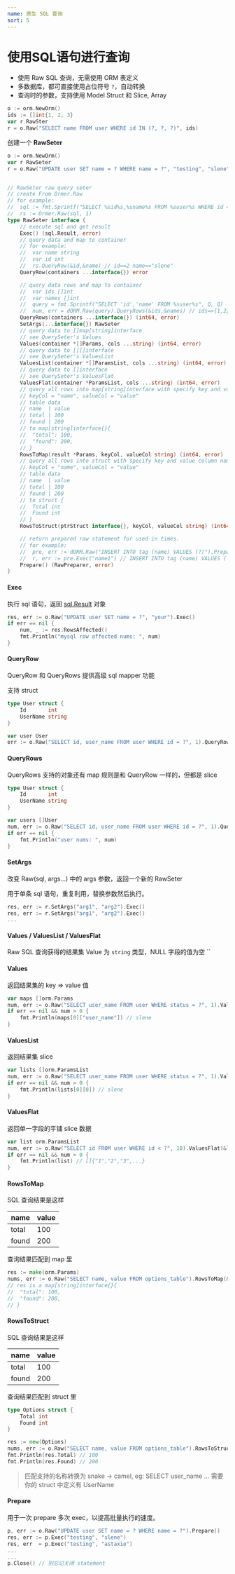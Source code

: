 ```yaml
---
name: 原生 SQL 查询
sort: 5
---
```


# 使用SQL语句进行查询

* 使用 Raw SQL 查询，无需使用 ORM 表定义
* 多数据库，都可直接使用占位符号 `?`，自动转换
* 查询时的参数，支持使用 Model Struct 和 Slice, Array

```go
o := orm.NewOrm()
ids := []int{1, 2, 3}
var r RawSter
r = o.Raw("SELECT name FROM user WHERE id IN (?, ?, ?)", ids)
```

创建一个 **RawSeter**

```go
o := orm.NewOrm()
var r RawSeter
r = o.Raw("UPDATE user SET name = ? WHERE name = ?", "testing", "slene")
```

```go

// RawSeter raw query seter
// create From Ormer.Raw
// for example:
//  sql := fmt.Sprintf("SELECT %sid%s,%sname%s FROM %suser%s WHERE id = ?",Q,Q,Q,Q,Q,Q)
//  rs := Ormer.Raw(sql, 1)
type RawSeter interface {
	// execute sql and get result
	Exec() (sql.Result, error)
	// query data and map to container
	// for example:
	//	var name string
	//	var id int
	//	rs.QueryRow(&id,&name) // id==2 name=="slene"
	QueryRow(containers ...interface{}) error

	// query data rows and map to container
	//	var ids []int
	//	var names []int
	//	query = fmt.Sprintf("SELECT 'id','name' FROM %suser%s", Q, Q)
	//	num, err = dORM.Raw(query).QueryRows(&ids,&names) // ids=>{1,2},names=>{"nobody","slene"}
	QueryRows(containers ...interface{}) (int64, error)
	SetArgs(...interface{}) RawSeter
	// query data to []map[string]interface
	// see QuerySeter's Values
	Values(container *[]Params, cols ...string) (int64, error)
	// query data to [][]interface
	// see QuerySeter's ValuesList
	ValuesList(container *[]ParamsList, cols ...string) (int64, error)
	// query data to []interface
	// see QuerySeter's ValuesFlat
	ValuesFlat(container *ParamsList, cols ...string) (int64, error)
	// query all rows into map[string]interface with specify key and value column name.
	// keyCol = "name", valueCol = "value"
	// table data
	// name  | value
	// total | 100
	// found | 200
	// to map[string]interface{}{
	// 	"total": 100,
	// 	"found": 200,
	// }
	RowsToMap(result *Params, keyCol, valueCol string) (int64, error)
	// query all rows into struct with specify key and value column name.
	// keyCol = "name", valueCol = "value"
	// table data
	// name  | value
	// total | 100
	// found | 200
	// to struct {
	// 	Total int
	// 	Found int
	// }
	RowsToStruct(ptrStruct interface{}, keyCol, valueCol string) (int64, error)

	// return prepared raw statement for used in times.
	// for example:
	// 	pre, err := dORM.Raw("INSERT INTO tag (name) VALUES (?)").Prepare()
	// 	r, err := pre.Exec("name1") // INSERT INTO tag (name) VALUES (`name1`)
	Prepare() (RawPreparer, error)
}

```
#### Exec

执行 sql 语句，返回 [sql.Result](http://gowalker.org/database/sql#Result) 对象

```go
res, err := o.Raw("UPDATE user SET name = ?", "your").Exec()
if err == nil {
	num, _ := res.RowsAffected()
	fmt.Println("mysql row affected nums: ", num)
}
```

#### QueryRow

QueryRow 和 QueryRows 提供高级 sql mapper 功能

支持 struct

```go
type User struct {
	Id       int
	UserName string
}

var user User
err := o.Raw("SELECT id, user_name FROM user WHERE id = ?", 1).QueryRow(&user)
```

#### QueryRows

QueryRows 支持的对象还有 map 规则是和 QueryRow 一样的，但都是 slice

```go
type User struct {
	Id       int
	UserName string
}

var users []User
num, err := o.Raw("SELECT id, user_name FROM user WHERE id = ?", 1).QueryRows(&users)
if err == nil {
	fmt.Println("user nums: ", num)
}
```

#### SetArgs

改变 Raw(sql, args...) 中的 args 参数，返回一个新的 RawSeter

用于单条 sql 语句，重复利用，替换参数然后执行。

```go
res, err := r.SetArgs("arg1", "arg2").Exec()
res, err := r.SetArgs("arg1", "arg2").Exec()
...

```


#### Values / ValuesList / ValuesFlat

Raw SQL 查询获得的结果集 Value 为 `string` 类型，NULL 字段的值为空 ``

#### Values

返回结果集的 key => value 值

```go
var maps []orm.Params
num, err := o.Raw("SELECT user_name FROM user WHERE status = ?", 1).Values(&maps)
if err == nil && num > 0 {
	fmt.Println(maps[0]["user_name"]) // slene
}
```

#### ValuesList

返回结果集 slice

```go
var lists []orm.ParamsList
num, err := o.Raw("SELECT user_name FROM user WHERE status = ?", 1).ValuesList(&lists)
if err == nil && num > 0 {
	fmt.Println(lists[0][0]) // slene
}
```

#### ValuesFlat

返回单一字段的平铺 slice 数据

```go
var list orm.ParamsList
num, err := o.Raw("SELECT id FROM user WHERE id < ?", 10).ValuesFlat(&list)
if err == nil && num > 0 {
	fmt.Println(list) // []{"1","2","3",...}
}
```

#### RowsToMap

SQL 查询结果是这样

| name | value |
| --- | --- |
| total | 100 |
| found | 200 |

查询结果匹配到 map 里

```go
res := make(orm.Params)
nums, err := o.Raw("SELECT name, value FROM options_table").RowsToMap(&res, "name", "value")
// res is a map[string]interface{}{
//	"total": 100,
//	"found": 200,
// }
```

#### RowsToStruct

SQL 查询结果是这样

| name | value |
| --- | --- |
| total | 100 |
| found | 200 |

查询结果匹配到 struct 里

```go
type Options struct {
	Total int
	Found int
}

res := new(Options)
nums, err := o.Raw("SELECT name, value FROM options_table").RowsToStruct(res, "name", "value")
fmt.Println(res.Total) // 100
fmt.Println(res.Found) // 200
```

> 匹配支持的名称转换为 snake -> camel, eg: SELECT user_name ... 需要你的 struct 中定义有 UserName

#### Prepare

用于一次 prepare 多次 exec，以提高批量执行的速度。

```go
p, err := o.Raw("UPDATE user SET name = ? WHERE name = ?").Prepare()
res, err := p.Exec("testing", "slene")
res, err  = p.Exec("testing", "astaxie")
...
...
p.Close() // 别忘记关闭 statement
```
